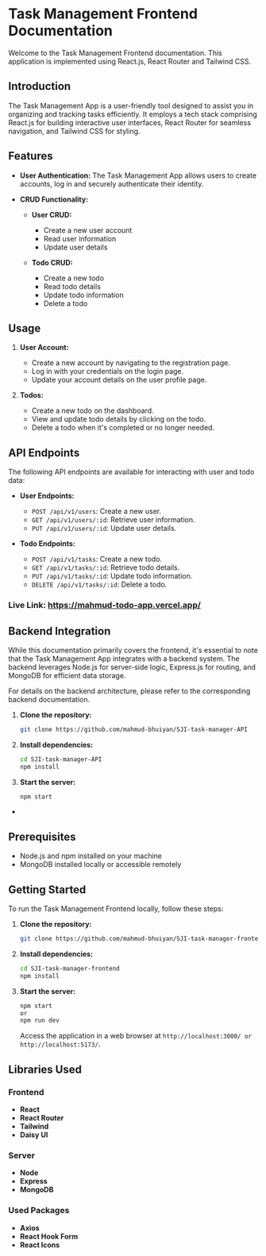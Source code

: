 # Task Management Frontend Documentation

Welcome to the Task Management Frontend documentation. This application is implemented using React.js, React Router and Tailwind CSS.

## Introduction

The Task Management App is a user-friendly tool designed to assist you in organizing and tracking tasks efficiently. It employs a tech stack comprising React.js for building interactive user interfaces, React Router for seamless navigation, and Tailwind CSS for styling.

## Features

- **User Authentication:** The Task Management App allows users to create accounts, log in and securely authenticate their identity.

- **CRUD Functionality:**

  - **User CRUD:**

    - Create a new user account
    - Read user information
    - Update user details

  - **Todo CRUD:**
    - Create a new todo
    - Read todo details
    - Update todo information
    - Delete a todo

## Usage

1. **User Account:**

   - Create a new account by navigating to the registration page.
   - Log in with your credentials on the login page.
   - Update your account details on the user profile page.

2. **Todos:**
   - Create a new todo on the dashboard.
   - View and update todo details by clicking on the todo.
   - Delete a todo when it's completed or no longer needed.

## API Endpoints

The following API endpoints are available for interacting with user and todo data:

- **User Endpoints:**

  - `POST /api/v1/users`: Create a new user.
  - `GET /api/v1/users/:id`: Retrieve user information.
  - `PUT /api/v1/users/:id`: Update user details.

- **Todo Endpoints:**
  - `POST /api/v1/tasks`: Create a new todo.
  - `GET /api/v1/tasks/:id`: Retrieve todo details.
  - `PUT /api/v1/tasks/:id`: Update todo information.
  - `DELETE /api/v1/tasks/:id`: Delete a todo.


### Live Link: https://mahmud-todo-app.vercel.app/

## Backend Integration

While this documentation primarily covers the frontend, it's essential to note that the Task Management App integrates with a backend system. The backend leverages Node.js for server-side logic, Express.js for routing, and MongoDB for efficient data storage.

For details on the backend architecture, please refer to the corresponding backend documentation.

1. **Clone the repository:**

   ```bash
   git clone https://github.com/mahmud-bhuiyan/SJI-task-manager-API
   ```

2. **Install dependencies:**

   ```bash
   cd SJI-task-manager-API
   npm install
   ```

3. **Start the server:**

   ```bash
   npm start
   ```

-

## Prerequisites

- Node.js and npm installed on your machine
- MongoDB installed locally or accessible remotely

## Getting Started

To run the Task Management Frontend locally, follow these steps:

1. **Clone the repository:**

   ```bash
   git clone https://github.com/mahmud-bhuiyan/SJI-task-manager-frontend.git
   ```

2. **Install dependencies:**

   ```bash
   cd SJI-task-manager-frontend
   npm install
   ```

3. **Start the server:**

   ```bash
   npm start
   or
   npm run dev
   ```

   Access the application in a web browser at `http://localhost:3000/ or http://localhost:5173/`.

## Libraries Used

### Frontend

- **React**
- **React Router**
- **Tailwind**
- **Daisy UI**

### Server

- **Node**
- **Express**
- **MongoDB**

### Used Packages

- **Axios**
- **React Hook Form**
- **React Icons**
